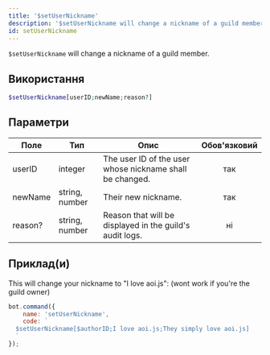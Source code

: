 ```yaml
---
title: '$setUserNickname'
description: '$setUserNickname will change a nickname of a guild member.'
id: setUserNickname
---
```


`$setUserNickname` will change a nickname of a guild member.

## Використання

```php
$setUserNickname[userID;newName;reason?]
```

## Параметри

| Поле    | Тип            | Опис                                                     | Обов'язковий |
| ------- | -------------- | -------------------------------------------------------- |:------------:|
| userID  | integer        | The user ID of the user whose nickname shall be changed. |     так      |
| newName | string, number | Their new nickname.                                      |     так      |
| reason? | string, number | Reason that will be displayed in the guild's audit logs. |      ні      |

## Приклад(и)

This will change your nickname to "I love aoi.js": (wont work if you're the guild owner)

```javascript
bot.command({
    name: 'setUserNickname',
    code: `
  $setUserNickname[$authorID;I love aoi.js;They simply love aoi.js]
  `
});
```
